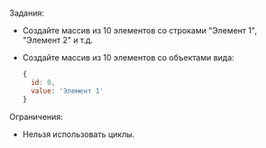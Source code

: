 Задания:

* Создайте массив из 10 элементов со строками "Элемент 1", "Элемент 2" и т.д.

* Создайте массив из 10 элементов со объектами вида:

  ```javascript
  {
    id: 0,
    value: 'Элемент 1'
  }
  ```

Ограничения:

* Нельзя использовать циклы.